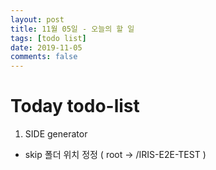 ```yaml
---
layout: post
title: 11월 05일 - 오늘의 할 일
tags: [todo list]
date: 2019-11-05
comments: false
---
```


# Today todo-list

1. SIDE generator
 - skip 폴더 위치 정정 ( root -> /IRIS-E2E-TEST )